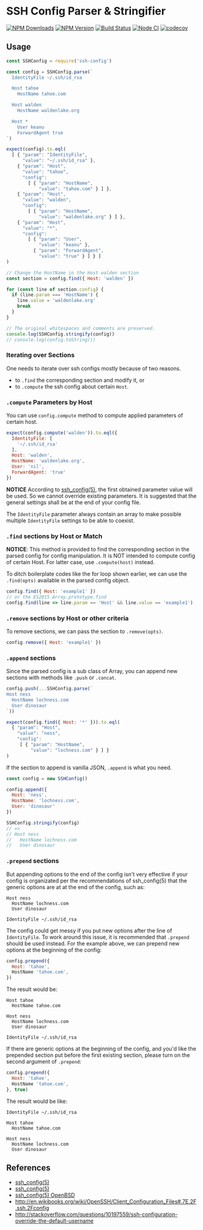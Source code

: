 # SSH Config Parser & Stringifier

[![NPM Downloads](https://img.shields.io/npm/dm/ssh-config.svg?style=flat)](https://www.npmjs.com/package/ssh-config)
[![NPM Version](http://img.shields.io/npm/v/ssh-config.svg?style=flat)](https://www.npmjs.com/package/ssh-config)
[![Build Status](https://travis-ci.org/cyjake/ssh-config.svg)](https://travis-ci.org/cyjake/ssh-config)
[![Node CI](https://github.com/cyjake/ssh-config/actions/workflows/nodejs.yml/badge.svg)](https://github.com/cyjake/ssh-config/actions/workflows/nodejs.yml)
[![codecov](https://codecov.io/gh/cyjake/ssh-config/branch/master/graph/badge.svg?token=RMyTgcL8Kg)](https://codecov.io/gh/cyjake/ssh-config)

## Usage

```js
const SSHConfig = require('ssh-config')

const config = SSHConfig.parse(`
  IdentityFile ~/.ssh/id_rsa

  Host tahoe
    HostName tahoe.com

  Host walden
    HostName waldenlake.org

  Host *
    User keanu
    ForwardAgent true
`)

expect(config).to.eql(
  [ { "param": "IdentityFile",
      "value": "~/.ssh/id_rsa" },
    { "param": "Host",
      "value": "tahoe",
      "config":
        [ { "param": "HostName",
            "value": "tahoe.com" } ] },
    { "param": "Host",
      "value": "walden",
      "config":
        [ { "param": "HostName",
            "value": "waldenlake.org" } ] },
    { "param": "Host",
      "value": "*",
      "config":
        [ { "param": "User",
            "value": "keanu" },
          { "param": "ForwardAgent",
            "value": "true" } ] } ]
)

// Change the HostName in the Host walden section
const section = config.find({ Host: 'walden' })

for (const line of section.config) {
  if (line.param === 'HostName') {
    line.value = 'waldenlake.org'
    break
  }
}

// The original whitespaces and comments are preserved.
console.log(SSHConfig.stringify(config))
// console.log(config.toString())
```

### Iterating over Sections

One needs to iterate over ssh configs mostly because of two reasons.

- to `.find` the corresponding section and modify it, or
- to `.compute` the ssh config about certain `Host`.


### `.compute` Parameters by Host

You can use `config.compute` method to compute applied parameters of certain host.

```js
expect(config.compute('walden')).to.eql({
  IdentityFile: [
    '~/.ssh/id_rsa'
  ],
  Host: 'walden',
  HostName: 'waldenlake.org',
  User: 'nil',
  ForwardAgent: 'true'
})
```

**NOTICE** According to [ssh_config(5)][ssh_config], the first obtained
parameter value will be used. So we cannot override existing parameters. It is
suggested that the general settings shall be at the end of your config file.

The `IdentityFile` parameter always contain an array to make possible multiple
`IdentityFile` settings to be able to coexist.

### `.find` sections by Host or Match

**NOTICE**: This method is provided to find the corresponding section in the
parsed config for config manipulation. It is NOT intended to compute config
of certain Host. For latter case, use `.compute(host)` instead.

To ditch boilerplate codes like the for loop shown earlier, we can use the
`.find(opts)` available in the parsed config object.

```js
config.find({ Host: 'example1' })
// or the ES2015 Array.prototype.find
config.find(line => line.param == 'Host' && line.value == 'example1')
```

### `.remove` sections by Host or other criteria

To remove sections, we can pass the section to `.remove(opts)`.

```js
config.remove({ Host: 'example1' })
```

### `.append` sections

Since the parsed config is a sub class of Array, you can append new sections with methods like `.push` or `.concat`.

```js
config.push(...SSHConfig.parse(`
Host ness
  HostName lochness.com
  User dinosaur
`))

expect(config.find({ Host: '*' })).to.eql(
  { "param": "Host",
    "value": "ness",
    "config":
     [ { "param": "HostName",
         "value": "lochness.com" } ] }
)
```

If the section to append is vanilla JSON, `.append` is what you need.

```js
const config = new SSHConfig()

config.append({
  Host: 'ness',
  HostName: 'lochness.com',
  User: 'dinosaur'
})

SSHConfig.stringify(config)
// =>
// Host ness
//   HostName lochness.com
//   User dinosaur
```

### `.prepend` sections

But appending options to the end of the config isn't very effective if your config is organizated per the recommendations of ssh_config(5) that the generic options are at at the end of the config, such as:

```
Host ness
  HostName lochness.com
  User dinosaur

IdentityFile ~/.ssh/id_rsa
```

The config could get messy if you put new options after the line of `IdentityFile`. To work around this issue, it is recommended that `.prepend` should be used instead. For the example above, we can prepend new options at the beginning of the config:

```js
config.prepend({
  Host: 'tahoe',
  HostName 'tahoe.com',
})
```

The result would be:

```
Host tahoe
  HostName tahoe.com

Host ness
  HostName lochness.com
  User dinosaur

IdentityFile ~/.ssh/id_rsa
```

If there are generic options at the beginning of the config, and you'd like the prepended section put before the first existing section, please turn on the second argument of `.prepend`:

```js
config.prepend({
  Host: 'tahoe',
  HostName 'tahoe.com',
}, true)
```

The result would be like:

```
IdentityFile ~/.ssh/id_rsa

Host tahoe
  HostName tahoe.com

Host ness
  HostName lochness.com
  User dinosaur
```

## References

- [ssh_config(5)][ssh_config]
- [ssh_config(5)][ssh_config_die]
- [ssh_config(5) OpenBSD][ssh_config_openbsd]
- http://en.wikibooks.org/wiki/OpenSSH/Client_Configuration_Files#.7E.2F.ssh.2Fconfig
- http://stackoverflow.com/questions/10197559/ssh-configuration-override-the-default-username


[ssh_config]: https://www.freebsd.org/cgi/man.cgi?query=ssh_config&sektion=5
[ssh_config_die]: http://linux.die.net/man/5/ssh_config
[ssh_config_openbsd]: http://www.openbsd.org/cgi-bin/man.cgi/OpenBSD-current/man5/ssh_config.5?query=ssh_config&arch=i386
